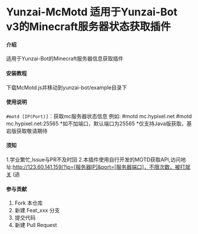# Yunzai-McMotd 适用于Yunzai-Bot v3的Minecraft服务器状态获取插件

#### 介绍
适用于Yunzai-Bot的Minecraft服务器信息获取插件

#### 安装教程
下载McMotd.js并移动到yunzai-bot/example目录下

#### 使用说明
`#motd [IP(Port)]`：获取mc服务器状态信息
例如: 
#motd mc.hypixel.net
#motd mc.hypixel.net:25565
*如不加端口，默认端口为25565
*仅支持Java版获取，基岩版获取敬请期待

#### 须知
1.学业繁忙,Issue与PR不及时回
2.本插件使用自行开发的MOTD获取API,访问地址:http://123.60.141.159/?ip=[服务器IP]&port=[服务器端口]，不限次数，被打就关 (逃

#### 参与贡献
1.  Fork 本仓库
2.  新建 Feat_xxx 分支
3.  提交代码
4.  新建 Pull Request
